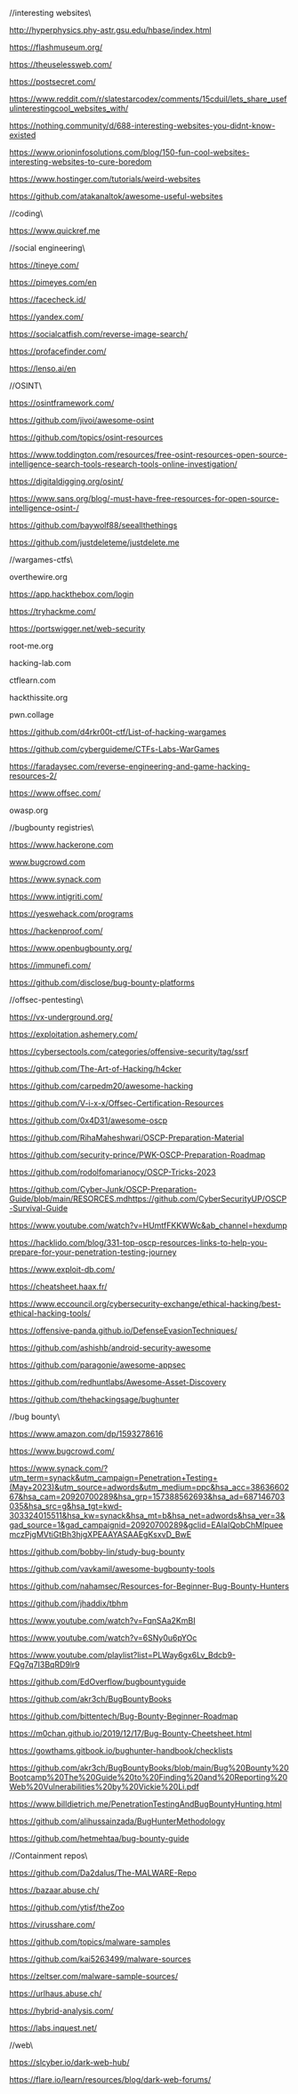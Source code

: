//interesting websites\\

http://hyperphysics.phy-astr.gsu.edu/hbase/index.html

https://flashmuseum.org/

https://theuselessweb.com/

https://postsecret.com/

https://www.reddit.com/r/slatestarcodex/comments/15cduil/lets_share_usefulinterestingcool_websites_with/

https://nothing.community/d/688-interesting-websites-you-didnt-know-existed

https://www.orioninfosolutions.com/blog/150-fun-cool-websites-interesting-websites-to-cure-boredom

https://www.hostinger.com/tutorials/weird-websites

https://github.com/atakanaltok/awesome-useful-websites

//coding\\

https://www.quickref.me

//social engineering\\

https://tineye.com/

https://pimeyes.com/en

https://facecheck.id/

https://yandex.com/

https://socialcatfish.com/reverse-image-search/

https://profacefinder.com/

https://lenso.ai/en

//OSINT\\

https://osintframework.com/

https://github.com/jivoi/awesome-osint

https://github.com/topics/osint-resources

https://www.toddington.com/resources/free-osint-resources-open-source-intelligence-search-tools-research-tools-online-investigation/

https://digitaldigging.org/osint/

https://www.sans.org/blog/-must-have-free-resources-for-open-source-intelligence-osint-/

https://github.com/baywolf88/seeallthethings

https://github.com/justdeleteme/justdelete.me

//wargames-ctfs\\

overthewire.org

https://app.hackthebox.com/login

https://tryhackme.com/

https://portswigger.net/web-security

root-me.org

hacking-lab.com

ctflearn.com

hackthissite.org

pwn.collage

https://github.com/d4rkr00t-ctf/List-of-hacking-wargames

https://github.com/cyberguideme/CTFs-Labs-WarGames

https://faradaysec.com/reverse-engineering-and-game-hacking-resources-2/

https://www.offsec.com/

owasp.org

//bugbounty registries\\

https://www.hackerone.com

www.bugcrowd.com

https://www.synack.com

https://www.intigriti.com/

https://yeswehack.com/programs

https://hackenproof.com/

https://www.openbugbounty.org/

https://immunefi.com/

https://github.com/disclose/bug-bounty-platforms

//offsec-pentesting\\

https://vx-underground.org/

https://exploitation.ashemery.com/

https://cybersectools.com/categories/offensive-security/tag/ssrf

https://github.com/The-Art-of-Hacking/h4cker

https://github.com/carpedm20/awesome-hacking

https://github.com/V-i-x-x/Offsec-Certification-Resources

https://github.com/0x4D31/awesome-oscp

https://github.com/RihaMaheshwari/OSCP-Preparation-Material

https://github.com/security-prince/PWK-OSCP-Preparation-Roadmap

https://github.com/rodolfomarianocy/OSCP-Tricks-2023

https://github.com/Cyber-Junk/OSCP-Preparation-Guide/blob/main/RESORCES.mdhttps://github.com/CyberSecurityUP/OSCP-Survival-Guide

https://www.youtube.com/watch?v=HUmtfFKKWWc&ab_channel=hexdump

https://hacklido.com/blog/331-top-oscp-resources-links-to-help-you-prepare-for-your-penetration-testing-journey

https://www.exploit-db.com/

https://cheatsheet.haax.fr/

https://www.eccouncil.org/cybersecurity-exchange/ethical-hacking/best-ethical-hacking-tools/

https://offensive-panda.github.io/DefenseEvasionTechniques/

https://github.com/ashishb/android-security-awesome

https://github.com/paragonie/awesome-appsec

https://github.com/redhuntlabs/Awesome-Asset-Discovery

https://github.com/thehackingsage/bughunter

//bug bounty\\

https://www.amazon.com/dp/1593278616

https://www.bugcrowd.com/

https://www.synack.com/?utm_term=synack&utm_campaign=Penetration+Testing+(May+2023)&utm_source=adwords&utm_medium=ppc&hsa_acc=3863660267&hsa_cam=20920700289&hsa_grp=157388562693&hsa_ad=687146703035&hsa_src=g&hsa_tgt=kwd-303324015511&hsa_kw=synack&hsa_mt=b&hsa_net=adwords&hsa_ver=3&gad_source=1&gad_campaignid=20920700289&gclid=EAIaIQobChMIpueemczPjgMVtiGtBh3hjgXPEAAYASAAEgKsxvD_BwE

https://github.com/bobby-lin/study-bug-bounty

https://github.com/vavkamil/awesome-bugbounty-tools

https://github.com/nahamsec/Resources-for-Beginner-Bug-Bounty-Hunters

https://github.com/jhaddix/tbhm

https://www.youtube.com/watch?v=FqnSAa2KmBI

https://www.youtube.com/watch?v=6SNy0u6pYOc

https://www.youtube.com/playlist?list=PLWay6gx6Lv_Bdcb9-FQg7q7I3BqRD9lr9

https://github.com/EdOverflow/bugbountyguide

https://github.com/akr3ch/BugBountyBooks

https://github.com/bittentech/Bug-Bounty-Beginner-Roadmap

https://m0chan.github.io/2019/12/17/Bug-Bounty-Cheetsheet.html

https://gowthams.gitbook.io/bughunter-handbook/checklists

https://github.com/akr3ch/BugBountyBooks/blob/main/Bug%20Bounty%20Bootcamp%20The%20Guide%20to%20Finding%20and%20Reporting%20Web%20Vulnerabilities%20by%20Vickie%20Li.pdf

https://www.billdietrich.me/PenetrationTestingAndBugBountyHunting.html

https://github.com/alihussainzada/BugHunterMethodology

https://github.com/hetmehtaa/bug-bounty-guide


//Containment repos\\

https://github.com/Da2dalus/The-MALWARE-Repo

https://bazaar.abuse.ch/

https://github.com/ytisf/theZoo

https://virusshare.com/

https://github.com/topics/malware-samples

https://github.com/kai5263499/malware-sources

https://zeltser.com/malware-sample-sources/

https://urlhaus.abuse.ch/

https://hybrid-analysis.com/

https://labs.inquest.net/


//web\\

https://slcyber.io/dark-web-hub/

https://flare.io/learn/resources/blog/dark-web-forums/

